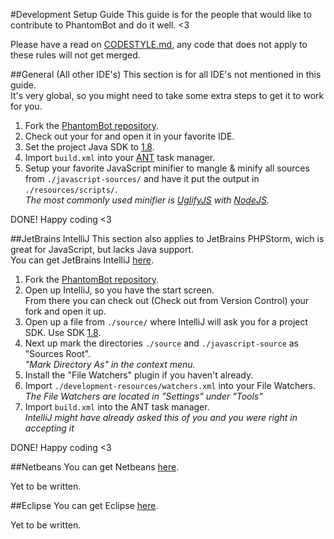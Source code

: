 #Development Setup Guide
This guide is for the people that would like to contribute to PhantomBot and do it well. <3

Please have a read on [CODESTYLE.md](https://github.com/PhantomBot/PhantomBot/blob/master/CODESTYLE.md), any code that does not apply to these rules will not get merged.

##General (All other IDE's)
This section is for all IDE's not mentioned in this guide.  
It's very global, so you might need to take some extra steps to get it to work for you.

1. Fork the [PhantomBot repository](https://github.com/PhantomBot/PhantomBot).
2. Check out your for and open it in your favorite IDE.
2. Set the project Java SDK to [1.8](http://www.oracle.com/technetwork/java/javase/overview/index.html).
3. Import `build.xml` into your [ANT](http://ant.apache.org/) task manager.
4. Setup your favorite JavaScript minifier to mangle & minify all sources from `./javascript-sources/` and have it put the output in `./resources/scripts/`.  
  *The most commonly used minifier is [UglifyJS](https://www.npmjs.com/package/uglify-js) with [NodeJS](https://nodejs.org).*

DONE! Happy coding <3

##JetBrains IntelliJ
This section also applies to JetBrains PHPStorm, wich is great for JavaScript, but lacks Java support.  
You can get JetBrains IntelliJ [here](https://www.jetbrains.com/idea/).

1. Fork the [PhantomBot repository](https://github.com/PhantomBot/PhantomBot).
2. Open up IntelliJ, so you have the start screen.  
  From there you can check out (Check out from Version Control) your fork and open it up.
3. Open up a file from `./source/` where IntelliJ will ask you for a project SDK. Use SDK [1.8](http://www.oracle.com/technetwork/java/javase/overview/index.html).
4. Next up mark the directories `./source` and `./javascript-source` as "Sources Root".  
  *"Mark Directory As" in the context menu.*
5. Install the "File Watchers" plugin if you haven't already.
6. Import `./development-resources/watchers.xml` into your File Watchers.  
  *The File Watchers are located in "Settings" under "Tools"*
7. Import `build.xml` into the ANT task manager.  
  *IntelliJ might have already asked this of you and you were right in accepting it*

DONE! Happy coding <3

##Netbeans
You can get Netbeans [here](https://netbeans.org/downloads/).

Yet to be written.

##Eclipse
You can get Eclipse [here](https://www.eclipse.org/downloads/).

Yet to be written.